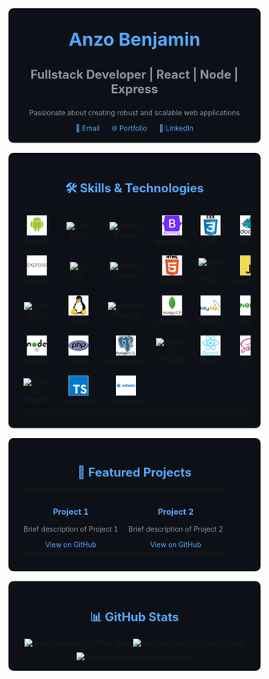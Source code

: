 <div align="center" style="background-color: #0d1117; padding: 20px; border-radius: 10px; margin-bottom: 20px;">
  <h1 style="color: #58a6ff; font-size: 36px; margin-top: 20px;">Anzo Benjamin</h1>
  <h3 style="color: #8b949e; font-size: 24px;">Fullstack Developer | React | Node | Express</h3>
  <p style="color: #8b949e;">Passionate about creating robust and scalable web applications</p>
  <a href="mailto:anzobnjmn@gmail.com" style="text-decoration: none; color: #58a6ff; margin: 0 10px;">📧 Email</a>
  <a href="https://your-portfolio-url.com" style="text-decoration: none; color: #58a6ff; margin: 0 10px;">🌐 Portfolio</a>
  <a href="https://www.linkedin.com/in/your-linkedin" style="text-decoration: none; color: #58a6ff; margin: 0 10px;">💼 LinkedIn</a>
</div>

<div align="center" style="background-color: #0d1117; padding: 20px; border-radius: 10px; margin-bottom: 20px;">
  <h2 style="color: #58a6ff; font-size: 24px; margin-bottom: 20px;">🛠️ Skills & Technologies</h2>
  <table>
    <tr>
      <td align="center" style="padding: 10px;">
        <img src="https://raw.githubusercontent.com/devicons/devicon/master/icons/android/android-original-wordmark.svg" width="40" height="40" alt="Android">
        <br>Android
      </td>
      <td align="center" style="padding: 10px;">
        <img src="https://www.vectorlogo.zone/logos/gnu_bash/gnu_bash-icon.svg" width="40" height="40" alt="Bash">
        <br>Bash
      </td>
      <td align="center" style="padding: 10px;">
        <img src="https://download.blender.org/branding/community/blender_community_badge_white.svg" width="40" height="40" alt="Blender">
        <br>Blender
      </td>
      <td align="center" style="padding: 10px;">
        <img src="https://raw.githubusercontent.com/devicons/devicon/master/icons/bootstrap/bootstrap-plain-wordmark.svg" width="40" height="40" alt="Bootstrap">
        <br>Bootstrap
      </td>
      <td align="center" style="padding: 10px;">
        <img src="https://raw.githubusercontent.com/devicons/devicon/master/icons/css3/css3-original-wordmark.svg" width="40" height="40" alt="CSS3">
        <br>CSS3
      </td>
      <td align="center" style="padding: 10px;">
        <img src="https://raw.githubusercontent.com/devicons/devicon/master/icons/docker/docker-original-wordmark.svg" width="40" height="40" alt="Docker">
        <br>Docker
      </td>
    </tr>
    <tr>
      <td align="center" style="padding: 10px;">
        <img src="https://raw.githubusercontent.com/devicons/devicon/master/icons/express/express-original-wordmark.svg" width="40" height="40" alt="Express">
        <br>Express
      </td>
      <td align="center" style="padding: 10px;">
        <img src="https://www.vectorlogo.zone/logos/git-scm/git-scm-icon.svg" width="40" height="40" alt="Git">
        <br>Git
      </td>
      <td align="center" style="padding: 10px;">
        <img src="https://www.vectorlogo.zone/logos/heroku/heroku-icon.svg" width="40" height="40" alt="Heroku">
        <br>Heroku
      </td>
      <td align="center" style="padding: 10px;">
        <img src="https://raw.githubusercontent.com/devicons/devicon/master/icons/html5/html5-original-wordmark.svg" width="40" height="40" alt="HTML5">
        <br>HTML5
      </td>
      <td align="center" style="padding: 10px;">
        <img src="https://api.iconify.design/logos-hugo.svg" width="40" height="40" alt="Hugo">
        <br>Hugo
      </td>
      <td align="center" style="padding: 10px;">
        <img src="https://raw.githubusercontent.com/devicons/devicon/master/icons/javascript/javascript-original.svg" width="40" height="40" alt="JavaScript">
        <br>JavaScript
      </td>
    </tr>
    <tr>
      <td align="center" style="padding: 10px;">
        <img src="https://www.vectorlogo.zone/logos/kotlinlang/kotlinlang-icon.svg" width="40" height="40" alt="Kotlin">
        <br>Kotlin
      </td>
      <td align="center" style="padding: 10px;">
        <img src="https://raw.githubusercontent.com/devicons/devicon/master/icons/linux/linux-original.svg" width="40" height="40" alt="Linux">
        <br>Linux
      </td>
      <td align="center" style="padding: 10px;">
        <img src="https://www.vectorlogo.zone/logos/mariadb/mariadb-icon.svg" width="40" height="40" alt="MariaDB">
        <br>MariaDB
      </td>
      <td align="center" style="padding: 10px;">
        <img src="https://raw.githubusercontent.com/devicons/devicon/master/icons/mongodb/mongodb-original-wordmark.svg" width="40" height="40" alt="MongoDB">
        <br>MongoDB
      </td>
      <td align="center" style="padding: 10px;">
        <img src="https://raw.githubusercontent.com/devicons/devicon/master/icons/mysql/mysql-original-wordmark.svg" width="40" height="40" alt="MySQL">
        <br>MySQL
      </td>
      <td align="center" style="padding: 10px;">
        <img src="https://raw.githubusercontent.com/devicons/devicon/master/icons/nginx/nginx-original.svg" width="40" height="40" alt="Nginx">
        <br>Nginx
      </td>
    </tr>
    <tr>
      <td align="center" style="padding: 10px;">
        <img src="https://raw.githubusercontent.com/devicons/devicon/master/icons/nodejs/nodejs-original-wordmark.svg" width="40" height="40" alt="Node.js">
        <br>Node.js
      </td>
      <td align="center" style="padding: 10px;">
        <img src="https://raw.githubusercontent.com/devicons/devicon/master/icons/php/php-original.svg" width="40" height="40" alt="PHP">
        <br>PHP
      </td>
      <td align="center" style="padding: 10px;">
        <img src="https://raw.githubusercontent.com/devicons/devicon/master/icons/postgresql/postgresql-original-wordmark.svg" width="40" height="40" alt="PostgreSQL">
        <br>PostgreSQL
      </td>
      <td align="center" style="padding: 10px;">
        <img src="https://www.vectorlogo.zone/logos/getpostman/getpostman-icon.svg" width="40" height="40" alt="Postman">
        <br>Postman
      </td>
      <td align="center" style="padding: 10px;">
        <img src="https://raw.githubusercontent.com/devicons/devicon/master/icons/react/react-original-wordmark.svg" width="40" height="40" alt="React">
        <br>React
      </td>
      <td align="center" style="padding: 10px;">
        <img src="https://raw.githubusercontent.com/devicons/devicon/master/icons/sass/sass-original.svg" width="40" height="40" alt="Sass">
        <br>Sass
      </td>
    </tr>
    <tr>
      <td align="center" style="padding: 10px;">
        <img src="https://www.vectorlogo.zone/logos/tailwindcss/tailwindcss-icon.svg" width="40" height="40" alt="Tailwind">
        <br>Tailwind
      </td>
      <td align="center" style="padding: 10px;">
        <img src="https://raw.githubusercontent.com/devicons/devicon/master/icons/typescript/typescript-original.svg" width="40" height="40" alt="TypeScript">
        <br>TypeScript
      </td>
      <td align="center" style="padding: 10px;">
        <img src="https://raw.githubusercontent.com/devicons/devicon/d00d0969292a6569d45b06d3f350f463a0107b0d/icons/webpack/webpack-original-wordmark.svg" width="40" height="40" alt="Webpack">
        <br>Webpack
      </td>
    </tr>
  </table>
</div>

<div align="center" style="background-color: #0d1117; padding: 20px; border-radius: 10px; margin-bottom: 20px;">
  <h2 style="color: #58a6ff; font-size: 24px; margin-bottom: 20px;">🚀 Featured Projects</h2>
  <table>
    <tr>
      <td align="center" style="padding: 10px;">
        <h3 style="color: #58a6ff;">Project 1</h3>
        <p style="color: #8b949e;">Brief description of Project 1</p>
        <a href="https://github.com/yourusername/project1" style="text-decoration: none; color: #58a6ff;">View on GitHub</a>
      </td>
      <td align="center" style="padding: 10px;">
        <h3 style="color: #58a6ff;">Project 2</h3>
        <p style="color: #8b949e;">Brief description of Project 2</p>
        <a href="https://github.com/yourusername/project2" style="text-decoration: none; color: #58a6ff;">View on GitHub</a>
      </td>
    </tr>
  </table>
</div>

<div align="center" style="background-color: #0d1117; padding: 20px; border-radius: 10px; margin-bottom: 20px;">
  <h2 style="color: #58a6ff; font-size: 24px; margin-bottom: 20px;">📊 GitHub Stats</h2>
  <img src="https://github-readme-stats.vercel.app/api?username=anzobenjamin&show_icons=true&theme=github_dark&hide_border=true" alt="Anzo Benjamin's GitHub Stats" style="margin-bottom: 10px;">
  <img src="https://github-readme-streak-stats.herokuapp.com/?user=anzobenjamin&theme=github-dark-blue&hide_border=true" alt="Anzo Benjamin's GitHub Streak" style="margin-bottom: 10px;">
  <img src="https://github-readme-stats.vercel.app/api/top-langs/?username=anzobenjamin&layout=compact&theme=github_dark&hide_border=true" alt="Anzo Benjamin's Top Languages">
</div>
